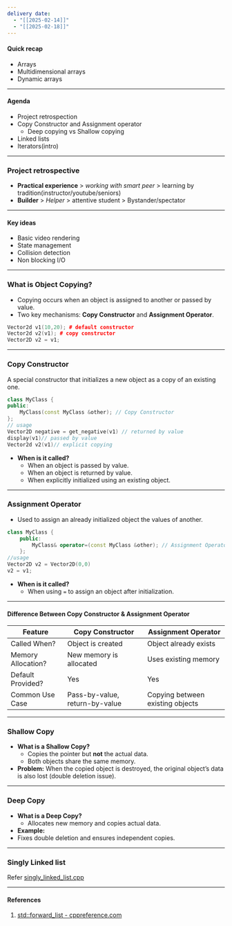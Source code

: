 ```yaml
---
delivery date:
  - "[[2025-02-14]]"
  - "[[2025-02-18]]"
---
```

#### Quick recap
- Arrays
- Multidimensional arrays
- Dynamic arrays
---
#### Agenda
- Project retrospection
- Copy Constructor and Assignment operator
	- Deep copying vs Shallow copying
- Linked lists
- Iterators(intro)
---
### Project retrospective
- **Practical experience** > *working with smart peer* > learning by tradition(instructor/youtube/seniors)
- **Builder** > *Helper* > attentive student > Bystander/spectator
---
#### Key ideas
- Basic video rendering
- State management
- Collision detection
- Non blocking I/O
---
### What is Object Copying?

- Copying occurs when an object is assigned to another or passed by value.
- Two key mechanisms: **Copy Constructor** and **Assignment Operator**.

```c++
Vector2d v1(10,20); # default constructor
Vector2d v2(v1); # copy constructor
Vector2D v2 = v1;
```
---

### Copy Constructor
A special constructor that initializes a new object as a copy of an existing one.

```cpp
class MyClass {
public:
	MyClass(const MyClass &other); // Copy Constructor
};
// usage
Vector2D negative = get_negative(v1) // returned by value
display(v1)// passed by value
Vector2d v2(v1)// explicit copying
```
- **When is it called?**
    - When an object is passed by value.
    - When an object is returned by value.
    - When explicitly initialized using an existing object.

---

### Assignment Operator
- Used to assign an already initialized object the values of another.

```cpp
class MyClass {
    public:
        MyClass& operator=(const MyClass &other); // Assignment Operator
    };
//usage
Vector2D v2 = Vector2D(0,0)
v2 = v1;
```
    
- **When is it called?**
    - When using `=` to assign an object after initialization.

---

#### Difference Between Copy Constructor & Assignment Operator

| Feature            | Copy Constructor               | Assignment Operator              |
| ------------------ | ------------------------------ | -------------------------------- |
| Called When?       | Object is created              | Object already exists            |
| Memory Allocation? | New memory is allocated        | Uses existing memory             |
| Default Provided?  | Yes                            | Yes                              |
| Common Use Case    | Pass-by-value, return-by-value | Copying between existing objects |

---

### Shallow Copy

- **What is a Shallow Copy?**
    - Copies the pointer but **not** the actual data.
    - Both objects share the same memory.    
- **Problem:** When the copied object is destroyed, the original object’s data is also lost (double deletion issue).

---
### Deep Copy
- **What is a Deep Copy?**
    - Allocates new memory and copies actual data.
- **Example:**
- Fixes double deletion and ensures independent copies.

---
### Singly Linked list
Refer [singly_linked_list.cpp](../code/Lecture8/singly_linked_list.cpp)

---
#### References
1. [std::forward_list - cppreference.com](https://en.cppreference.com/w/cpp/container/forward_list) 
